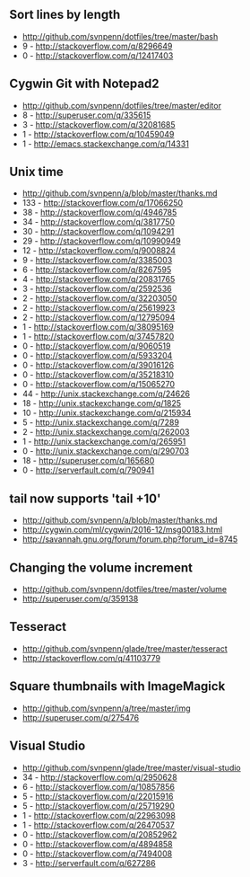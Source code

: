 
Sort lines by length
-----------------------------------------------------
- http://github.com/svnpenn/dotfiles/tree/master/bash
- 9 - http://stackoverflow.com/q/8296649
- 0 - http://stackoverflow.com/q/12417403

Cygwin Git with Notepad2
-------------------------------------------------------
- http://github.com/svnpenn/dotfiles/tree/master/editor
- 8 - http://superuser.com/q/335615
- 3 - http://stackoverflow.com/q/32081685
- 1 - http://stackoverflow.com/q/10459049
- 1 - http://emacs.stackexchange.com/q/14331

Unix time
---------------------------------------------------
- http://github.com/svnpenn/a/blob/master/thanks.md
- 133 - http://stackoverflow.com/q/17066250
- 38 - http://stackoverflow.com/q/4946785
- 34 - http://stackoverflow.com/q/3817750
- 30 - http://stackoverflow.com/q/1094291
- 29 - http://stackoverflow.com/q/10990949
- 12 - http://stackoverflow.com/q/9008824
- 9 - http://stackoverflow.com/q/3385003
- 6 - http://stackoverflow.com/q/8267595
- 4 - http://stackoverflow.com/q/20831765
- 3 - http://stackoverflow.com/q/2592536
- 2 - http://stackoverflow.com/q/32203050
- 2 - http://stackoverflow.com/q/25619923
- 2 - http://stackoverflow.com/q/12795094
- 1 - http://stackoverflow.com/q/38095169
- 1 - http://stackoverflow.com/q/37457820
- 0 - http://stackoverflow.com/q/9060519
- 0 - http://stackoverflow.com/q/5933204
- 0 - http://stackoverflow.com/q/39016126
- 0 - http://stackoverflow.com/q/35218310
- 0 - http://stackoverflow.com/q/15065270
- 44 - http://unix.stackexchange.com/q/24626
- 18 - http://unix.stackexchange.com/q/1825
- 10 - http://unix.stackexchange.com/q/215934
- 5 - http://unix.stackexchange.com/q/7289
- 2 - http://unix.stackexchange.com/q/262003
- 1 - http://unix.stackexchange.com/q/265951
- 0 - http://unix.stackexchange.com/q/290703
- 18 - http://superuser.com/q/165680
- 0 - http://serverfault.com/q/790941

tail now supports 'tail +10'
----------------------------
- http://github.com/svnpenn/a/blob/master/thanks.md
- http://cygwin.com/ml/cygwin/2016-12/msg00183.html
- http://savannah.gnu.org/forum/forum.php?forum_id=8745

Changing the volume increment
-----------------------------
- http://github.com/svnpenn/dotfiles/tree/master/volume
- http://superuser.com/q/359138

Tesseract
---------
- http://github.com/svnpenn/glade/tree/master/tesseract
- http://stackoverflow.com/q/41103779

Square thumbnails with ImageMagick
----------------------------------
- http://github.com/svnpenn/a/tree/master/img
- http://superuser.com/q/275476

Visual Studio
-------------
- http://github.com/svnpenn/glade/tree/master/visual-studio
- 34 - http://stackoverflow.com/q/2950628
- 6 - http://stackoverflow.com/q/10857856
- 5 - http://stackoverflow.com/q/22015916
- 5 - http://stackoverflow.com/q/25719290
- 1 - http://stackoverflow.com/q/22963098
- 1 - http://stackoverflow.com/q/26470537
- 0 - http://stackoverflow.com/q/20852962
- 0 - http://stackoverflow.com/q/4894858
- 0 - http://stackoverflow.com/q/7494008
- 3 - http://serverfault.com/q/627286
